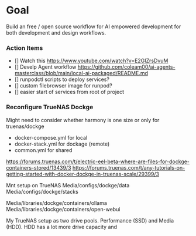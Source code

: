 # Goal

Build an free / open source workflow for AI empowered development for both development and design workflows. 

### Action Items
- [] Watch this https://www.youtube.com/watch?v=E2GIZrsDvuM
- [] Develp Agent workflow https://github.com/coleam00/ai-agents-masterclass/blob/main/local-ai-packaged/README.md
- [] runpodctl scripts to deploy services?
- [] custom filebrowser image for runpod?
- [] easier start of services from root of project


### Reconfigure TrueNAS Dockge 
Might need to consider whether harmony is one size or only for truenas/dockge 

- docker-compose.yml for local
- docker-stack.yml for dockage (remote)
- common.yml for shared

https://forums.truenas.com/t/electric-eel-beta-where-are-files-for-dockge-containers-stored/13439/3
https://forums.truenas.com/t/any-tutorials-on-getting-started-with-docker-dockge-in-truenas-scale/29399/3

Mnt setup on TrueNAS
Media/configs/dockge/data
Media/configs/dockge/stacks

Media/libraries/dockge/containers/ollama
Media/libraries/dockge/containers/open-webui

My TrueNAS setup as two drive pools. Performance (SSD) and Media (HDD). HDD has a lot more drive capacity and 